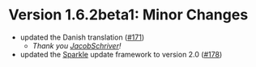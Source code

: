 # Version 1.6.2beta1: Minor Changes

- updated the Danish translation ([#171](https://github.com/newmarcel/KeepingYouAwake/pull/171))
    - *Thank you [JacobSchriver](https://github.com/JacobSchriver)!*
- updated the [Sparkle](https://github.com/sparkle-project/Sparkle) update framework to version 2.0 ([#178](https://github.com/newmarcel/KeepingYouAwake/pull/178))
